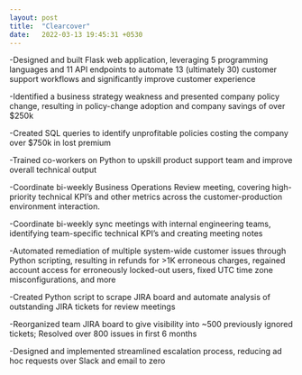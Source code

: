 ```yaml
---
layout: post
title:  "Clearcover"
date:   2022-03-13 19:45:31 +0530
---
```

-Designed and built Flask web application, leveraging 5 programming languages and 11 API endpoints to automate 13 (ultimately 30) customer support workflows and significantly improve customer experience

-Identified a business strategy weakness and presented company policy change, resulting in policy-change adoption and company savings of over $250k

-Created SQL queries to identify unprofitable policies costing the company over $750k in lost premium

-Trained co-workers on Python to upskill product support team and improve overall technical output

-Coordinate bi-weekly Business Operations Review meeting, covering high-priority technical KPI’s and other metrics across the customer-production environment interaction. 

-Coordinate bi-weekly sync meetings with internal engineering teams, identifying team-specific technical KPI’s and creating meeting notes

-Automated remediation of multiple system-wide customer issues through Python scripting, resulting in refunds for >1K erroneous charges, regained account access for erroneously locked-out users, fixed UTC time zone misconfigurations, and more

-Created Python script to scrape JIRA board and automate analysis of outstanding JIRA tickets for review meetings

-Reorganized team JIRA board to give visibility into ~500 previously ignored tickets; Resolved over 800 issues in first 6 months

-Designed and implemented streamlined escalation process, reducing ad hoc requests over Slack and email to zero

